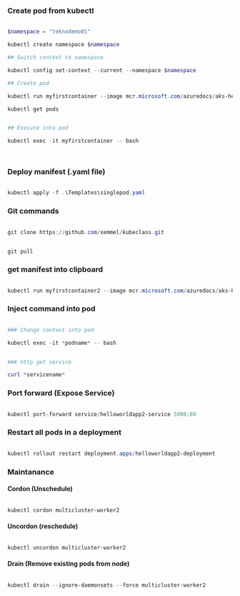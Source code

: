 ### Create pod from kubectl

```powershell

$namespace = "teknodemo01"

kubectl create namespace $namespace

## Switch context to namespace

kubectl config set-context --current --namespace $namespace

## Create pod

kubectl run myfirstcontainer --image mcr.microsoft.com/azuredocs/aks-helloworld:v1

kubectl get pods


## Execute into pod

kubectl exec -it myfirstcontainer -- bash




```


### Deploy manifest (.yaml file)


```powershell

kubectl apply -f .\Templates\singlepod.yaml

```


### Git commands

```powershell

git clone https://github.com/xemmel/kubeclass.git


git pull


```


### get manifest into clipboard

```powershell

kubectl run myfirstcontainer2 --image mcr.microsoft.com/azuredocs/aks-helloworld:v1 --dry-run=client -o yaml | Set-Clipboard

```


### Inject command into pod

```powershell

### Change context into pod

kubectl exec -it *podname* -- bash


### http get service

curl *servicename*

```


### Port forward (Expose Service)

```powershell

kubectl port-forward service/helloworldapp2-service 5000:80

```


### Restart all pods in a deployment


```powershell

kubectl rollout restart deployment.apps/helloworldapp2-deployment

```



### Maintanance


#### Cordon (Unschedule)

```powershell

kubectl cordon multicluster-worker2


```


#### Uncordon (reschedule)

```powershell

kubectl uncordon multicluster-worker2


```


#### Drain (Remove existing pods from node)

```powershell

kubectl drain --ignore-daemonsets --force multicluster-worker2

```


